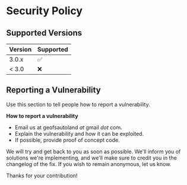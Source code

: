 # Security Policy

## Supported Versions

| Version | Supported          |
| ------- | ------------------ |
| 3.0.x   | :white_check_mark: |
| < 3.0   | :x:                |

## Reporting a Vulnerability

Use this section to tell people how to report a vulnerability.

**How to report a vulnerability**

- Email us at geofsautoland _at_ gmail _dot_ com.
- Explain the vulnerability and how it can be exploited.
- If possible, provide proof of concept code.

We will try and get back to you as soon as possible. We'll inform you of solutions we're implementing, and we'll make sure to credit you in the changelog of the fix. If you wish to remain anonymous, let us know.

Thanks for your contribution!
